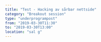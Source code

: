 ```yaml
---
title: "Test - Hacking av sårbar nettside"
category: "Breakout session"
type: "underprogrampost"
from: "2019-03-30T11:30"
to: "2019-03-30T13:00"
location: "sal g"
---
```

